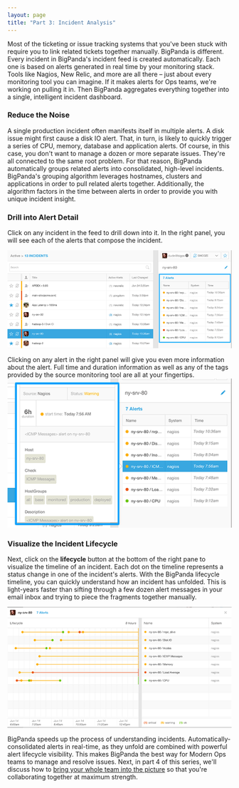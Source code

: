 ```yaml
---
layout: page
title: "Part 3: Incident Analysis"
---
```


Most of the ticketing or issue tracking systems that you've been stuck with require you to link related tickets together manually. BigPanda is different. Every incident in BigPanda's incident feed is created automatically. Each one is based on alerts generated in real time by your monitoring stack. Tools like Nagios, New Relic, and more are all there – just about every monitoring tool you can imagine. If it makes alerts for Ops teams, we're working on pulling it in. Then BigPanda aggregates everything together into a single, intelligent incident dashboard.

### Reduce the Noise
A single production incident often manifests itself in multiple alerts. A disk issue might first cause a disk IO alert. That, in turn, is likely to quickly trigger a series of CPU, memory, database and application alerts. Of course, in this case, you don't want to manage a dozen or more separate issues. They're all connected to the same root problem. For that reason, BigPanda automatically groups related alerts into consolidated, high-level incidents. BigPanda's grouping algorithm leverages hostnames, clusters and applications in order to pull related alerts together. Additionally, the algorithm factors in the time between alerts in order to provide you with unique incident insight.

### Drill into Alert Detail
Click on any incident in the feed to drill down into it. In the right panel, you will see each of the alerts that compose the incident.

![IncidentAnalysis](/media/IncidentAnalysis.png)

Clicking on any alert in the right panel will give you even more information about the alert. Full time and duration information as well as any of the tags provided by the source monitoring tool are all at your fingertips.
![IncidentsSource](/media/IncidentAnalysis_Source.png)

### Visualize the Incident Lifecycle
Next, click on the <strong>lifecycle</strong> button at the bottom of the right pane to visualize the timeline of an incident. Each dot on the timeline represents a status change in one of the incident's alerts. With the BigPanda lifecycle timeline, you can quickly understand how an incident has unfolded. This is light-years faster than sifting through a few dozen alert messages in your email inbox and trying to piece the fragments together manually.

![Lifecycle](/media/LifeCycle.png)

BigPanda speeds up the process of understanding incidents. Automatically-consolidated alerts in real-time, as they unfold are combined with powerful alert lifecycle visibility. This makes BigPanda the best way for Modern Ops teams to manage and resolve issues. Next, in part 4 of this series, we'll discuss how to [bring your whole team into the picture](getting-started-with-bigpanda-incident-assignment.html) so that you're collaborating together at maximum strength.

</strong>
